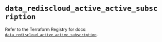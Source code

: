 # `data_rediscloud_active_active_subscription`

Refer to the Terraform Registry for docs: [`data_rediscloud_active_active_subscription`](https://registry.terraform.io/providers/redislabs/rediscloud/2.7.1/docs/data-sources/active_active_subscription).
